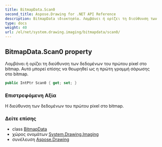 ```yaml
---
title: BitmapData.Scan0
second_title: Aspose.Drawing for .NET API Reference
description: BitmapData ιδιοκτησία. Λαμβάνει ή ορίζει τη διεύθυνση των δεδομένων του πρώτου pixel στο bitmap. Αυτό μπορεί επίσης να θεωρηθεί ως η πρώτη γραμμή σάρωσης στο bitmap.
type: docs
weight: 40
url: /el/net/system.drawing.imaging/bitmapdata/scan0/
---
```

## BitmapData.Scan0 property

Λαμβάνει ή ορίζει τη διεύθυνση των δεδομένων του πρώτου pixel στο bitmap. Αυτό μπορεί επίσης να θεωρηθεί ως η πρώτη γραμμή σάρωσης στο bitmap.

```csharp
public IntPtr Scan0 { get; set; }
```

### Επιστρεφόμενη Αξία

Η διεύθυνση των δεδομένων του πρώτου pixel στο bitmap.

### Δείτε επίσης

* class [BitmapData](../)
* χώρος ονομάτων [System.Drawing.Imaging](../../bitmapdata/)
* συνέλευση [Aspose.Drawing](../../../)


